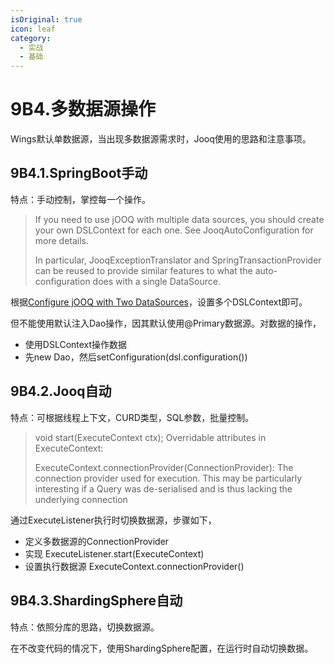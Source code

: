 ```yaml
---
isOriginal: true
icon: leaf
category:
  - 实战
  - 基础
---
```


# 9B4.多数据源操作

Wings默认单数据源，当出现多数据源需求时，Jooq使用的思路和注意事项。

## 9B4.1.SpringBoot手动

特点：手动控制，掌控每一个操作。

> If you need to use jOOQ with multiple data sources,
> you should create your own DSLContext for each one.
> See JooqAutoConfiguration for more details.
>
> In particular, JooqExceptionTranslator and SpringTransactionProvider
> can be reused to provide similar features to what
> the auto-configuration does with a single DataSource.

根据[Configure jOOQ with Two DataSources](https://docs.spring.io/spring-boot/docs/3.0.2/reference/htmlsingle/#howto.data-access.configure-jooq-with-multiple-datasources)，设置多个DSLContext即可。

但不能使用默认注入Dao操作，因其默认使用@Primary数据源。对数据的操作，

* 使用DSLContext操作数据
* 先new Dao，然后setConfiguration(dsl.configuration())

## 9B4.2.Jooq自动

特点：可根据线程上下文，CURD类型，SQL参数，批量控制。

> void start(ExecuteContext ctx);
> Overridable attributes in ExecuteContext:
>
> ExecuteContext.connectionProvider(ConnectionProvider):
> The connection provider used for execution.
> This may be particularly interesting if a Query was de-serialised
> and is thus lacking the underlying connection

通过ExecuteListener执行时切换数据源，步骤如下，

* 定义多数据源的ConnectionProvider
* 实现 ExecuteListener.start(ExecuteContext)
* 设置执行数据源 ExecuteContext.connectionProvider()

## 9B4.3.ShardingSphere自动

特点：依照分库的思路，切换数据源。

在不改变代码的情况下，使用ShardingSphere配置，在运行时自动切换数据。
